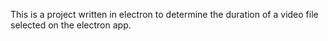This is a project written in electron to determine the duration of a video file selected on the electron app.
